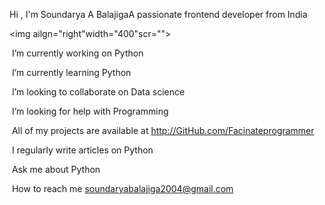 Hi , I'm Soundarya A BalajigaA passionate frontend developer from India

<img ailgn="right"width="400"scr="">

 I’m currently working on Python

 I’m currently learning Python

 I’m looking to collaborate on Data science

 I’m looking for help with Programming

 All of my projects are available at http://GitHub.com/Facinateprogrammer

 I regularly write articles on Python

 Ask me about Python

 How to reach me soundaryabalajiga2004@gmail.com

